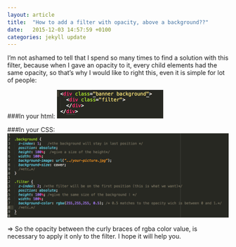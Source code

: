 ```yaml
---
layout: article
title:  "How to add a filter with opacity, above a background??"
date:   2015-12-03 14:57:59 +0100
categories: jekyll update
---
```


I’m not ashamed to tell that I spend so many times to find a solution with this filter, because when I gave an opacity to it, every child elements had the same opacity, so that’s why I would like to right this, even it is simple for lot of people:

###In your html:
![Text editor](/images/filterhtml.png)

###In your CSS:
![Text editor](/images/filtercss.png)


=> So the opacity between the curly braces of rgba color value, is necessary to apply it only to the filter. I hope it will help you.
